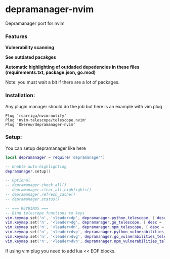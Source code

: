 # depramanager-nvim
Depramanager port for nvim

### Features

**Vulnerability scanning**

**See outdated pacakges**

**Automatic highlighting of outdaded depedencies in these files (requirements.txt, package.json, go.mod)**

Note: you must wait a bit if there are a lot of packages.

### Installation:
Any plugin manager should do the job but here is an example with vim plug
```vim
Plug 'rcarriga/nvim-notify'
Plug 'nvim-telescope/telescope.nvim'
Plug 'Okerew/depramanager-nvim'
```

### Setup:

You can setup depramanager like here

```lua
local depramanager = require('depramanager')

-- Enable auto-highlighting
depramanager.setup()

-- Optional
-- depramanager.check_all()
-- depramanager.clear_all_highlights()
-- depramanager.refresh_cache()
-- depramanager.status()

-- === KEYBINDS ===
-- Bind telescope functions to keys
vim.keymap.set('n', '<leader>dp', depramanager.python_telescope, { desc = 'Outdated Python packages' })
vim.keymap.set('n', '<leader>dg', depramanager.go_telescope, { desc = 'Outdated Go modules' })
vim.keymap.set('n', '<leader>dn', depramanager.npm_telescope, { desc = 'Outdated npm packages' })
vim.keymap.set('n', '<leader>dvp', depramanager.python_vulnerabilities_telescope, { desc = 'Outdated Python packages' })
vim.keymap.set('n', '<leader>dvg', depramanager.go_vulnerabilities_telescope, { desc = 'Outdated Go modules' })
vim.keymap.set('n', '<leader>dvn', depramanager.npm_vulnerabilities_telescope, { desc = 'Outdated npm packages' })
```

If using vim plug you need to add lua << EOF blocks.
